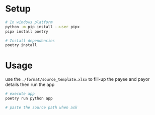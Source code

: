 
# Setup
```bash
# In windows platform
python -m pip install --user pipx
pipx install poetry

# Install dependencies
poetry install
```

# Usage
use the `./format/source_template.xlsx` to fill-up the payee and payor details then run the app

```bash
# execute app
poetry run python app

# paste the source path when ask
```